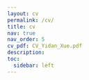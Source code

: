 ```yaml
---
layout: cv
permalink: /cv/
title: cv
nav: true
nav_order: 5
cv_pdf: CV_Yidan_Xue.pdf
description:
toc:
  sidebar: left
---
```

